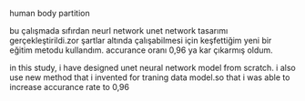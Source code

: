 human body partition 

bu çalışmada sıfırdan  neurl network unet network tasarımı gerçekleştirildi.zor şartlar altında çalışabilmesi için  keşfettiğim yeni bir eğitim metodu kullandım. accurance oranı 0,96 ya kar çıkarmış oldum.

in this study, i have designed unet neural network model from scratch. i also use new method that i invented for traning data model.so that i was able to  increase accurance rate to 0,96
